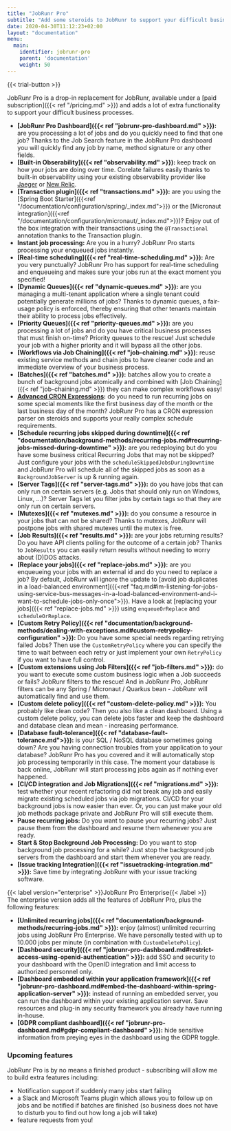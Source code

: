 ```yaml
---
title: "JobRunr Pro"
subtitle: "Add some steroids to JobRunr to support your difficult business processes."
date: 2020-04-30T11:12:23+02:00
layout: "documentation"
menu: 
  main: 
    identifier: jobrunr-pro
    parent: 'documentation'
    weight: 50
---
```


{{< trial-button >}}

JobRunr Pro is a drop-in replacement for JobRunr, available under a [paid subscription]({{< ref "/pricing.md" >}}) and adds a lot of extra functionality to support your difficult business processes. 

- __[JobRunr Pro Dashboard]({{< ref "jobrunr-pro-dashboard.md" >}}):__ are you processing a lot of jobs and do you quickly need to find that one job? Thanks to the Job Search feature in the JobRunr Pro dashboard you will quickly find any job by name, method signature or any other fields.
- __[Built-in Obserability]({{< ref "observability.md" >}}):__ keep track on how your jobs are doing over time. Corelate failures easily thanks to built-in observability using your existing observability provider like [Jaeger](https://www.jaegertracing.io/) or [New Relic](https://newrelic.com/).
- __[Transaction plugin]({{< ref "transactions.md" >}}):__ are you using the [Spring Boot Starter]({{<ref "/documentation/configuration/spring/_index.md">}}) or the [Micronaut integration]({{<ref "/documentation/configuration/micronaut/_index.md">}})? Enjoy out of the box integration with their transactions using the `@Transactional` annotation thanks to the Transaction plugin.
- __Instant job processing:__ Are you in a hurry? JobRunr Pro starts processing your enqueued jobs instantly.
- __[Real-time scheduling]({{< ref "real-time-scheduling.md" >}}):__ Are you very punctually? JobRunr Pro has support for real-time scheduling and enqueueing and makes sure your jobs run at the exact moment you specified!
- __[Dynamic Queues]({{< ref "dynamic-queues.md" >}}):__ are you managing a multi-tenant application where a single tenant could potentially generate millions of jobs? Thanks to dynamic queues, a fair-usage policy is enforced, thereby ensuring that other tenants maintain their ability to process jobs effectively.
- __[Priority Queues]({{< ref "priority-queues.md" >}}):__ are you processing a lot of jobs and do you have critical business processes that must finish on-time? Priority queues to the rescue! Just schedule your job with a higher priority and it will bypass all the other jobs.
- __[Workflows via Job Chaining]({{< ref "job-chaining.md" >}}):__ reuse existing service methods and chain jobs to have cleaner code and an immediate overview of your business process.
- __[Batches]({{< ref "batches.md" >}}):__ batches allow you to create a bunch of background jobs atomically and combined with [Job Chaining]({{< ref "job-chaining.md" >}}) they can make complex workflows easy!
- __[Advanced CRON Expressions]():__ do you need to run recurring jobs on some special moments like the first business day of the month or the last business day of the month? JobRunr Pro has a CRON expression parser on steroids and supports your really complex schedule requirements.
- __[Schedule recurring jobs skipped during downtime]({{< ref "documentation/background-methods/recurring-jobs.md#recurring-jobs-missed-during-downtime" >}}):__ are you redeploying but do you have some business critical Recurring Jobs that may not be skipped? Just configure your jobs with the `scheduleSkippedJobsDuringDowntime` and JobRunr Pro will schedule all of the skipped jobs as soon as a `BackgroundJobServer` is up & running again.
- __[Server Tags]({{< ref "server-tags.md" >}}):__ do you have jobs that can only run on certain servers (e.g. Jobs that should only run on Windows, Linux, ...)? Server Tags let you filter jobs by certain tags so that they are only run on certain servers.
- __[Mutexes]({{< ref "mutexes.md" >}}):__ do you consume a resource in your jobs that can not be shared? Thanks to mutexes, JobRunr will postpone jobs with shared mutexes until the mutex is free.
- __[Job Results]({{< ref "results.md" >}}):__ are your jobs returning results? Do you have API clients polling for the outcome of a certain job? Thanks to `JobResults` you can easily return results without needing to worry about (D)DOS attacks.
- __[Replace your jobs]({{< ref "replace-jobs.md" >}}):__ are you enqueueing your jobs with an external id and do you need to replace a job? By default, JobRunr will ignore the update to [avoid job duplicates in a load-balanced environment]({{<ref "faq.md#im-listening-for-jobs-using-service-bus-messages-in-a-load-balanced-environment-and-i-want-to-schedule-jobs-only-once">}}). Have a look at [replacing your jobs]({{< ref "replace-jobs.md" >}}) using `enqueueOrReplace` and `scheduleOrReplace`.
- __[Custom Retry Policy]({{< ref "documentation/background-methods/dealing-with-exceptions.md#custom-retrypolicy-configuration" >}}):__ Do you have some special needs regarding retrying failed Jobs? Then use the `CustomRetryPolicy` where you can specify the time to wait between each retry or just implement your own `RetryPolicy` if you want to have full control.
- __[Custom extensions using Job Filters]({{< ref "job-filters.md" >}}):__ do you want to execute some custom business logic when a Job succeeds or fails? JobRunr filters to the rescue! And in JobRunr Pro, JobRunr filters can be any Spring / Micronaut / Quarkus bean - JobRunr will automatically find and use them.
- __[Custom delete policy]({{< ref "custom-delete-policy.md" >}}):__ You probably like clean code? Then you also like a clean dashboard. Using a custom delete policy, you can delete jobs faster and keep the dashboard and database clean and mean - increasing performance.
- __[Database fault-tolerance]({{< ref "database-fault-tolerance.md">}}):__ is your SQL / NoSQL database sometimes going down? Are you having connection troubles from your application to your database? JobRunr Pro has you covered and it will automatically stop job processing temporarily in this case. The moment your database is back online, JobRunr will start processing jobs again as if nothing ever happened.
- __[CI/CD integration and Job Migrations]({{< ref "migrations.md" >}}):__ test whether your recent refactoring did not break any job and easily migrate existing scheduled jobs via job migrations. CI/CD for your background jobs is now easier than ever. Or, you can just make your old job methods package private and JobRunr Pro will still execute them.
- __Pause recurring jobs:__ Do you want to pause your recurring jobs? Just pause them from the dashboard and resume them whenever you are ready.
- __Start & Stop Background Job Processing:__ Do you want to stop background job processing for a while? Just stop the background job servers from the dashboard and start them whenever you are ready.
- __[Issue tracking Integration]({{< ref "issuetracking-integration.md" >}}):__ Save time by integrating JobRunr with your issue tracking software.


{{< label version="enterprise" >}}JobRunr Pro Enterprise{{< /label >}}<br> 
The enterprise version adds all the features of JobRunr Pro, plus the following features:
- __[Unlimited recurring jobs]({{< ref "documentation/background-methods/recurring-jobs.md" >}}):__ enjoy (almost) unlimited recurring jobs using JobRunr Pro Enterprise. We have personally tested with up to 10.000 jobs per minute (in combination with `CustomDeletePolicy`).
- __[Dashboard security]({{< ref "jobrunr-pro-dashboard.md#restrict-access-using-openid-authentication" >}}):__ add SSO and security to your dashboard with the OpenID integration and limit access to authorized personnel only. 
- __[Dashboard embedded within your application framework]({{< ref "jobrunr-pro-dashboard.md#embed-the-dashboard-within-spring-application-server" >}}):__ instead of running an embedded server, you can run the dashboard within your existing application server. Save resources and plug-in any security framework you already have running in-house. 
- __[GDPR compliant dashboard]({{< ref "jobrunr-pro-dashboard.md#gdpr-compliant-dashboard" >}}):__ hide sensitive information from preying eyes in the dashboard using the GDPR toggle.


### Upcoming features
JobRunr Pro is by no means a finished product - subscribing will allow me to build extra features including:
- Notification support if suddenly many jobs start failing
- a Slack and Microsoft Teams plugin which allows you to follow up on jobs and be notified if batches are finished (so business does not have to disturb you to find out how long a job will take)
- feature requests from you!